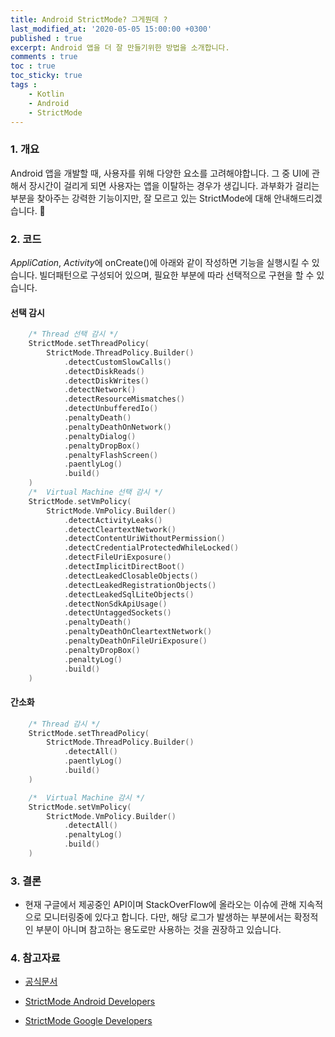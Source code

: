 ```yaml
---
title: Android StrictMode? 그게뭔데 ? 
last_modified_at: '2020-05-05 15:00:00 +0300'
published : true
excerpt: Android 앱을 더 잘 만들기위한 방법을 소개합니다.
comments : true
toc : true
toc_sticky: true
tags :
    - Kotlin
    - Android
    - StrictMode
---
```


### 1. 개요

Android 앱을 개발할 때, 사용자를 위해 다양한 요소를 고려해야합니다. 그 중 UI에 관해서 장시간이 걸리게 되면 사용자는 앱을 이탈하는 경우가 생깁니다. 과부화가 걸리는 부분을 찾아주는 강력한 기능이지만, 잘 모르고 있는 StrictMode에 대해 안내해드리겠습니다. 👀

### 2. 코드

*AppliCation*, *Activity*에 onCreate()에 아래와 같이 작성하면 기능을 실행시킬 수 있습니다.
빌더패턴으로 구성되어 있으며, 필요한 부분에 따라 선택적으로 구현을 할 수 있습니다.

#### 선택 감시

```kotlin
    /* Thread 선택 감시 */
    StrictMode.setThreadPolicy(
        StrictMode.ThreadPolicy.Builder()
            .detectCustomSlowCalls()
            .detectDiskReads()
            .detectDiskWrites()
            .detectNetwork()
            .detectResourceMismatches()
            .detectUnbufferedIo()
            .penaltyDeath()
            .penaltyDeathOnNetwork()
            .penaltyDialog()
            .penaltyDropBox()
            .penaltyFlashScreen()
            .paentlyLog()
            .build()
    )
    /*  Virtual Machine 선택 감시 */
    StrictMode.setVmPolicy(
        StrictMode.VmPolicy.Builder()
            .detectActivityLeaks()
            .detectCleartextNetwork()
            .detectContentUriWithoutPermission()
            .detectCredentialProtectedWhileLocked()
            .detectFileUriExposure()
            .detectImplicitDirectBoot()
            .detectLeakedClosableObjects()
            .detectLeakedRegistrationObjects()
            .detectLeakedSqlLiteObjects()
            .detectNonSdkApiUsage()
            .detectUntaggedSockets()
            .penaltyDeath()
            .penaltyDeathOnCleartextNetwork()
            .penaltyDeathOnFileUriExposure()
            .penaltyDropBox()
            .penaltyLog()
            .build()
    )

```

#### 간소화

```kotlin
    /* Thread 감시 */
    StrictMode.setThreadPolicy(
        StrictMode.ThreadPolicy.Builder()
            .detectAll()
            .paentlyLog()
            .build()
    )

    /*  Virtual Machine 감시 */
    StrictMode.setVmPolicy(
        StrictMode.VmPolicy.Builder()
            .detectAll()
            .penaltyLog()
            .build()
    )

```

### 3. 결론

- 현재 구글에서 제공중인 API이며 StackOverFlow에 올라오는 이슈에 관해 지속적으로 모니터링중에 있다고 합니다. 다만, 해당 로그가 발생하는 부분에서는 확정적인 부분이 아니며 참고하는 용도로만 사용하는 것을 권장하고 있습니다.

### 4. 참고자료

- [공식문서](https://developer.android.com/reference/android/os/StrictMode)

- [StrictMode Android Developers](https://www.youtube.com/watch?v=oGrXdxpWgyY&feature=emb_title)

- [StrictMode Google Developers](https://www.youtube.com/watch?v=oGrXdxpWgyY&feature=emb_title)
